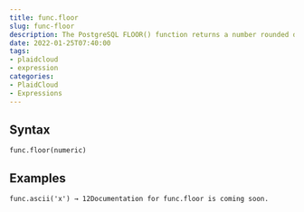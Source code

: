 ```yaml
---
title: func.floor
slug: func-floor
description: The PostgreSQL FLOOR() function returns a number rounded down to the next whole number
date: 2022-01-25T07:40:00
tags:
- plaidcloud
- expression
categories:
- PlaidCloud
- Expressions
---
```



## Syntax



```
func.floor(numeric)
```


## Examples



```
func.ascii('x') → 12Documentation for func.floor is coming soon.
```
